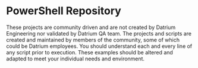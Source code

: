 # PowerShell Repository
These projects are community driven and are not created by Datrium Engineering nor validated by Datrium QA team. The projects and scripts are created and maintained by members of the community, some of which could be Datrium employees. You should understand each and every line of any script prior to execution. These examples should be altered and adapted to meet your individual needs and environment.
